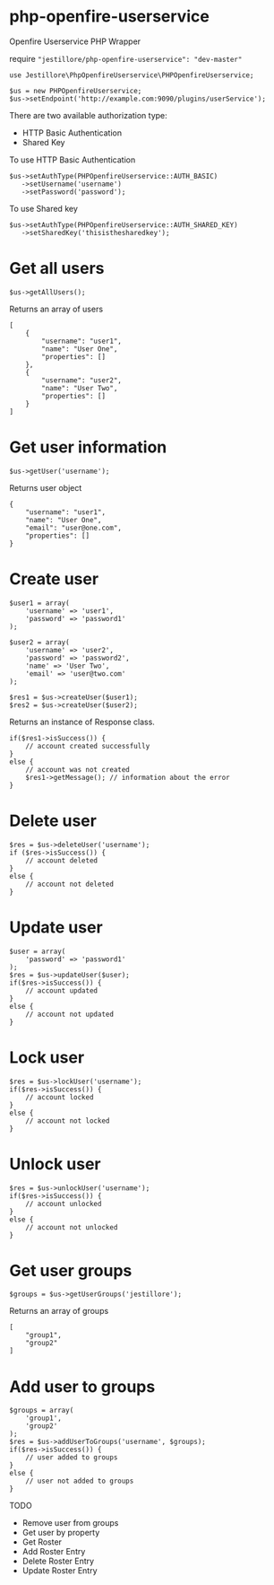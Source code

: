 # php-openfire-userservice
Openfire Userservice PHP Wrapper

require ``` "jestillore/php-openfire-userservice": "dev-master" ```

```
use Jestillore\PhpOpenfireUserservice\PHPOpenfireUserservice;

$us = new PHPOpenfireUserservice;
$us->setEndpoint('http://example.com:9090/plugins/userService');
```
There are two available authorization type:
* HTTP Basic Authentication
* Shared Key

To use HTTP Basic Authentication
```
$us->setAuthType(PHPOpenfireUserservice::AUTH_BASIC)
   ->setUsername('username')
   ->setPassword('password');
```

To use Shared key
```
$us->setAuthType(PHPOpenfireUserservice::AUTH_SHARED_KEY)
   ->setSharedKey('thisisthesharedkey');
```

Get all users
=============
```
$us->getAllUsers();
```
Returns an array of users
```
[
    {
        "username": "user1",
        "name": "User One",
        "properties": []
    },
    {
    	"username": "user2",
    	"name": "User Two",
    	"properties": []
    }
]
```

Get user information
====================
```
$us->getUser('username');
```
Returns user object
```
{
    "username": "user1",
    "name": "User One",
    "email": "user@one.com",
    "properties": []
}
```

Create user
===========
```
$user1 = array(
    'username' => 'user1',
    'password' => 'password1'
);

$user2 = array(
    'username' => 'user2',
    'password' => 'password2',
    'name' => 'User Two',
    'email' => 'user@two.com'
);

$res1 = $us->createUser($user1);
$res2 = $us->createUser($user2);
```
Returns an instance of Response class.
```
if($res1->isSuccess()) {
    // account created successfully
}
else {
    // account was not created
    $res1->getMessage(); // information about the error
}
```

Delete user
===========
```
$res = $us->deleteUser('username');
if ($res->isSuccess()) {
    // account deleted
}
else {
    // account not deleted
}
```

Update user
===========
```
$user = array(
    'password' => 'password1'
);
$res = $us->updateUser($user);
if($res->isSuccess()) {
    // account updated
}
else {
    // account not updated
}
```

Lock user
=========
```
$res = $us->lockUser('username');
if($res->isSuccess()) {
    // account locked
}
else {
    // account not locked
}
```

Unlock user
===========
```
$res = $us->unlockUser('username');
if($res->isSuccess()) {
    // account unlocked
}
else {
    // account not unlocked
}
```

Get user groups
===============
```
$groups = $us->getUserGroups('jestillore');
```
Returns an array of groups
```
[
    "group1",
    "group2"
]
```

Add user to groups
===============
```
$groups = array(
	'group1',
	'group2'
);
$res = $us->addUserToGroups('username', $groups);
if($res->isSuccess()) {
    // user added to groups
}
else {
    // user not added to groups
}
```

TODO
* Remove user from groups
* Get user by property
* Get Roster
* Add Roster Entry
* Delete Roster Entry
* Update Roster Entry

